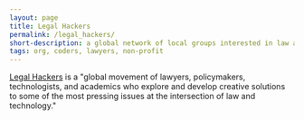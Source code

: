 ```yaml
---
layout: page
title: Legal Hackers
permalink: /legal_hackers/
short-description: a global network of local groups interested in law and tech 
tags: org, coders, lawyers, non-profit
---
```


[Legal Hackers](http://legalhackers.org) is a "global movement of lawyers, policymakers, technologists, and academics who explore and develop creative solutions to some of the most pressing issues at the intersection of law and technology."